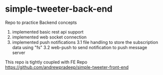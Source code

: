 # simple-tweeter-back-end


Repo to practice Backend concepts 

1. implemented basic rest api support
2. implemented web socket connection
3. implemented push notifications
  3.1 file handling to store the subscription data using "fs"
  3.2 web-push to send notification to push message server


This repo is tightly coupled with FE Repo https://github.com/andrewpradeep/simple-tweeter-front-end
